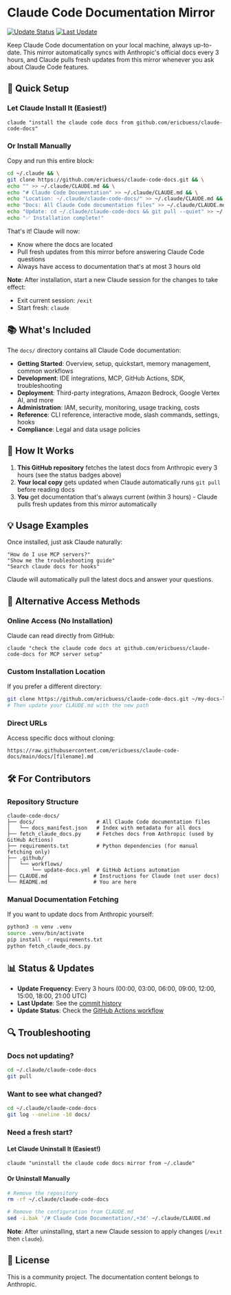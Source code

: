 # Claude Code Documentation Mirror

[![Update Status](https://github.com/ericbuess/claude-code-docs/actions/workflows/update-docs.yml/badge.svg)](https://github.com/ericbuess/claude-code-docs/actions/workflows/update-docs.yml)
[![Last Update](https://img.shields.io/github/last-commit/ericbuess/claude-code-docs/main.svg?label=docs%20updated)](https://github.com/ericbuess/claude-code-docs/commits/main)

Keep Claude Code documentation on your local machine, always up-to-date. This mirror automatically syncs with Anthropic's official docs every 3 hours, and Claude pulls fresh updates from this mirror whenever you ask about Claude Code features.

## 🚀 Quick Setup

### Let Claude Install It (Easiest!)
```
claude "install the claude code docs from github.com/ericbuess/claude-code-docs"
```

### Or Install Manually
Copy and run this entire block:
```bash
cd ~/.claude && \
git clone https://github.com/ericbuess/claude-code-docs.git && \
echo "" >> ~/.claude/CLAUDE.md && \
echo "# Claude Code Documentation" >> ~/.claude/CLAUDE.md && \
echo "Location: ~/.claude/claude-code-docs/" >> ~/.claude/CLAUDE.md && \
echo "Docs: All Claude Code documentation files" >> ~/.claude/CLAUDE.md && \
echo "Update: cd ~/.claude/claude-code-docs && git pull --quiet" >> ~/.claude/CLAUDE.md && \
echo "✅ Installation complete!"
```

That's it! Claude will now:
- Know where the docs are located  
- Pull fresh updates from this mirror before answering Claude Code questions
- Always have access to documentation that's at most 3 hours old

**Note**: After installation, start a new Claude session for the changes to take effect:
- Exit current session: `/exit`
- Start fresh: `claude`

## 📚 What's Included

The `docs/` directory contains all Claude Code documentation:
- **Getting Started**: Overview, setup, quickstart, memory management, common workflows
- **Development**: IDE integrations, MCP, GitHub Actions, SDK, troubleshooting
- **Deployment**: Third-party integrations, Amazon Bedrock, Google Vertex AI, and more
- **Administration**: IAM, security, monitoring, usage tracking, costs
- **Reference**: CLI reference, interactive mode, slash commands, settings, hooks
- **Compliance**: Legal and data usage policies

## 🔄 How It Works

1. **This GitHub repository** fetches the latest docs from Anthropic every 3 hours (see the status badges above)
2. **Your local copy** gets updated when Claude automatically runs `git pull` before reading docs
3. **You** get documentation that's always current (within 3 hours) - Claude pulls fresh updates from this mirror automatically

## 💡 Usage Examples

Once installed, just ask Claude naturally:
```
"How do I use MCP servers?"
"Show me the troubleshooting guide"
"Search claude docs for hooks"
```

Claude will automatically pull the latest docs and answer your questions.

## 📖 Alternative Access Methods

### Online Access (No Installation)
Claude can read directly from GitHub:
```
claude "check the claude code docs at github.com/ericbuess/claude-code-docs for MCP server setup"
```

### Custom Installation Location
If you prefer a different directory:
```bash
git clone https://github.com/ericbuess/claude-code-docs.git ~/my-docs-location
# Then update your CLAUDE.md with the new path
```

### Direct URLs
Access specific docs without cloning:
```
https://raw.githubusercontent.com/ericbuess/claude-code-docs/main/docs/[filename].md
```

## 🛠️ For Contributors

### Repository Structure
```
claude-code-docs/
├── docs/                    # All Claude Code documentation files
│   └── docs_manifest.json   # Index with metadata for all docs
├── fetch_claude_docs.py     # Fetches docs from Anthropic (used by GitHub Actions)
├── requirements.txt         # Python dependencies (for manual fetching only)
├── .github/
│   └── workflows/
│       └── update-docs.yml  # GitHub Actions automation
├── CLAUDE.md               # Instructions for Claude (not user docs)
└── README.md               # You are here
```

### Manual Documentation Fetching
If you want to update docs from Anthropic yourself:
```bash
python3 -m venv .venv
source .venv/bin/activate
pip install -r requirements.txt
python fetch_claude_docs.py
```

## 📊 Status & Updates

- **Update Frequency**: Every 3 hours (00:00, 03:00, 06:00, 09:00, 12:00, 15:00, 18:00, 21:00 UTC)
- **Last Update**: See the [commit history](https://github.com/ericbuess/claude-code-docs/commits/main/docs)
- **Update Status**: Check the [GitHub Actions workflow](https://github.com/ericbuess/claude-code-docs/actions/workflows/update-docs.yml)

## 🔍 Troubleshooting

### Docs not updating?
```bash
cd ~/.claude/claude-code-docs
git pull
```

### Want to see what changed?
```bash
cd ~/.claude/claude-code-docs
git log --oneline -10 docs/
```

### Need a fresh start?

#### Let Claude Uninstall It (Easiest!)
```
claude "uninstall the claude code docs mirror from ~/.claude"
```

#### Or Uninstall Manually
```bash
# Remove the repository
rm -rf ~/.claude/claude-code-docs

# Remove the configuration from CLAUDE.md
sed -i.bak '/# Claude Code Documentation/,+3d' ~/.claude/CLAUDE.md
```

**Note**: After uninstalling, start a new Claude session to apply changes (`/exit` then `claude`).

## 📝 License

This is a community project. The documentation content belongs to Anthropic.